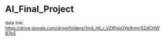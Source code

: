 # AI_Final_Project
data link: https://drive.google.com/drive/folders/1m4_h6_r_VZtPxpOYe9rmrr5ZdCHWB7kS
